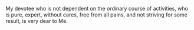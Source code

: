 My devotee who is not dependent on the ordinary course of activities, who is pure, expert, without cares, free from all pains, and not striving for some result, is very dear to Me.